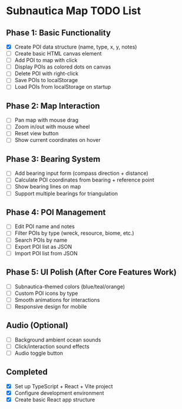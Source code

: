 # Subnautica Map TODO List

## Phase 1: Basic Functionality
- [x] Create POI data structure (name, type, x, y, notes)
- [ ] Create basic HTML canvas element
- [ ] Add POI to map with click
- [ ] Display POIs as colored dots on canvas
- [ ] Delete POI with right-click
- [ ] Save POIs to localStorage
- [ ] Load POIs from localStorage on startup

## Phase 2: Map Interaction
- [ ] Pan map with mouse drag
- [ ] Zoom in/out with mouse wheel
- [ ] Reset view button
- [ ] Show current coordinates on hover

## Phase 3: Bearing System
- [ ] Add bearing input form (compass direction + distance)
- [ ] Calculate POI coordinates from bearing + reference point
- [ ] Show bearing lines on map
- [ ] Support multiple bearings for triangulation

## Phase 4: POI Management
- [ ] Edit POI name and notes
- [ ] Filter POIs by type (wreck, resource, biome, etc.)
- [ ] Search POIs by name
- [ ] Export POI list as JSON
- [ ] Import POI list from JSON

## Phase 5: UI Polish (After Core Features Work)
- [ ] Subnautica-themed colors (blue/teal/orange)
- [ ] Custom POI icons by type
- [ ] Smooth animations for interactions
- [ ] Responsive design for mobile

## Audio (Optional)
- [ ] Background ambient ocean sounds
- [ ] Click/interaction sound effects
- [ ] Audio toggle button

## Completed
- [x] Set up TypeScript + React + Vite project
- [x] Configure development environment
- [x] Create basic React app structure

